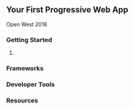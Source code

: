## Your First Progressive Web App
Open West 2018

### Getting Started
1. 

### Frameworks

### Developer Tools

### Resources
